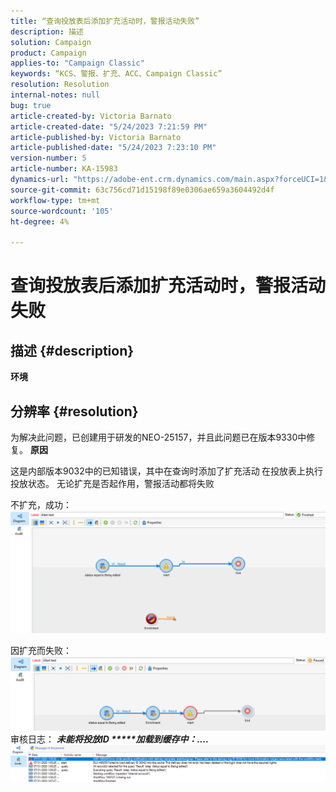 ```yaml
---
title: “查询投放表后添加扩充活动时，警报活动失败”
description: 描述
solution: Campaign
product: Campaign
applies-to: "Campaign Classic"
keywords: “KCS、警报、扩充、ACC、Campaign Classic”
resolution: Resolution
internal-notes: null
bug: true
article-created-by: Victoria Barnato
article-created-date: "5/24/2023 7:21:59 PM"
article-published-by: Victoria Barnato
article-published-date: "5/24/2023 7:23:10 PM"
version-number: 5
article-number: KA-15983
dynamics-url: "https://adobe-ent.crm.dynamics.com/main.aspx?forceUCI=1&pagetype=entityrecord&etn=knowledgearticle&id=8390213e-68fa-ed11-8849-6045bd006b3d"
source-git-commit: 63c756cd71d15198f89e0306ae659a3604492d4f
workflow-type: tm+mt
source-wordcount: '105'
ht-degree: 4%

---
```


# 查询投放表后添加扩充活动时，警报活动失败

## 描述 {#description}

<b>环境</b>

## 分辨率 {#resolution}


为解决此问题，已创建用于研发的NEO-25157，并且此问题已在版本9330中修复。
<b>原因</b>


这是内部版本9032中的已知错误，其中在查询时添加了扩充活动<b> </b>在投放表上执行投放状态。 无论扩充是否起作用，警报活动都将失败

不扩充，成功：
![](assets/ab975c07-d043-ed11-bba2-0022480868ff.png)

因扩充而失败：
![](assets/ad975c07-d043-ed11-bba2-0022480868ff.png)
审核日志： <b>*未能将投放ID \*\*\*\*\*加载到缓存中：....</b>*
![](assets/ac975c07-d043-ed11-bba2-0022480868ff.png)
